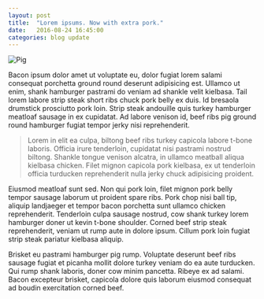 ```yaml
---
layout: post
title:  "Lorem ipsums. Now with extra pork."
date:   2016-08-24 16:45:00
categories: blog update
---
```


![Pig](http://www.drawingcoach.com/image-files/pig_cartoon_st5.gif)

Bacon ipsum dolor amet ut voluptate eu, dolor fugiat lorem salami consequat porchetta ground round deserunt adipisicing est.
Ullamco ut enim, shank hamburger pastrami do veniam ad shankle velit kielbasa. Tail lorem labore strip steak short ribs
chuck pork belly ex duis. Id bresaola drumstick prosciutto pork loin. Strip steak andouille quis turkey hamburger meatloaf sausage
in ex cupidatat. Ad labore venison id, beef ribs pig ground round hamburger fugiat tempor jerky nisi reprehenderit.

>Lorem in elit ea culpa, biltong beef ribs turkey capicola labore t-bone laboris. Officia irure tenderloin, cupidatat nisi pastrami
nostrud biltong. Shankle tongue venison alcatra, in ullamco meatball aliqua kielbasa chicken. Filet mignon capicola pork kielbasa,
ex ut tenderloin officia turducken reprehenderit nulla jerky chuck adipisicing proident.

Eiusmod meatloaf sunt sed. Non qui pork loin, filet mignon pork belly tempor sausage laborum ut proident spare ribs. Pork chop
nisi ball tip, aliquip landjaeger et tempor bacon porchetta sunt ullamco chicken reprehenderit. Tenderloin culpa sausage nostrud,
cow shank turkey lorem hamburger doner ut kevin t-bone shoulder. Corned beef strip steak reprehenderit, veniam ut rump aute in
dolore ipsum. Cillum pork loin fugiat strip steak pariatur kielbasa aliquip.

Brisket eu pastrami hamburger pig rump. Voluptate deserunt beef ribs sausage fugiat et picanha mollit dolore turkey veniam do ea
aute turducken. Qui rump shank laboris, doner cow minim pancetta. Ribeye ex ad salami. Bacon excepteur brisket, capicola dolore
quis laborum eiusmod consequat ad boudin exercitation corned beef.
